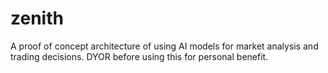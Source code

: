 # zenith
A proof of concept architecture of using AI models for market analysis and trading decisions. DYOR before using this for personal benefit.
